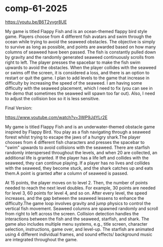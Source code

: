 # comp-61-2025

https://youtu.be/B6T2yvgr8UE 

My game is titled Flappy Fish and is an ocean-themed flappy bird style game. Players choose from 4 different fish avatars and swim through the ocean while trying to avoid the seaweed obstacles. The objective is simply to survive as long as possible, and points are awarded based on how many columns of seaweed have been passed.
The fish is constantly pulled down by gravity and the randomly generated seaweed continuously scrolls from right to left. The player presses the spacebar to make the fish swim upwards to avoid the obstacles. When the player collides with the seaweed or swims off the screen, it is considered a loss, and there is an option to restart or quit the game.
I plan to add levels to the game that increase in difficulty by increasing the speed of the seaweed. I am having some difficulty with the seaweed placement, which I need to fix (you can see in the demo that sometimes the seaweed will spawn too far out). Also, I  need to adjust the collision box so it is less sensitive. 

Final Version: 

https://www.youtube.com/watch?v=3WP9JdYLr2E 

My game is titled Flappy Fish and is an underwater-themed obstacle game inspired by Flappy Bird. You play as a fish navigating through a seaweed forest whilst trying to escape the jaws of a hungry shark.The player chooses from 4 different fish characters and presses the spacebar to "swim" upwards to avoid collisions with the seaweed. There are starfish randomly interspersed throughout the levels, and when 20 are collected, an additional life is granted. If the player has a life left and collides with the seaweed, they can continue playing. If a player has no lives and collides with the seaweed, they become stuck, and the shark catches up and eats them.A point is granted after a column of seaweed is passed. 

At 15 points, the player moves on to level 2. Then, the number of points needed to reach the next level doubles. For example, 30 points are needed for level 3, 60 points for level 4, and so on. After every level, the speed increases, and the gap between the seaweed lessens to enhance the difficulty.The game loop involves gravity and jump physics to control the vertical fish movement. Seaweed columns are spawned randomly and scroll from right to left across the screen. Collision detection handles the interactions between the fish and the seaweed, starfish, and shark. The game also includes multiple menu systems, e.g., title screen, character selection, instructions, game over, and level-up. The starfish are animated using 4 different individual frames, and sound effects/ background music are integrated throughout the game.
